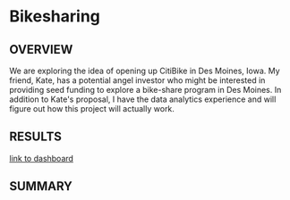 # Bikesharing

## OVERVIEW
We are exploring the idea of opening up CitiBike in Des Moines, Iowa. My friend, Kate, has a potential angel investor who might be interested in providing seed funding to explore a bike-share program in Des Moines. In addition to Kate's proposal, I have the data analytics experience and will figure out how this project will actually work.

## RESULTS

[link to dashboard](https://public.tableau.com/profile/jacob.sambajon#!/vizhome/BikesharingModule14Challenge/CitiBikeAnalysis "Link to Citibike Dashboard")



## SUMMARY
